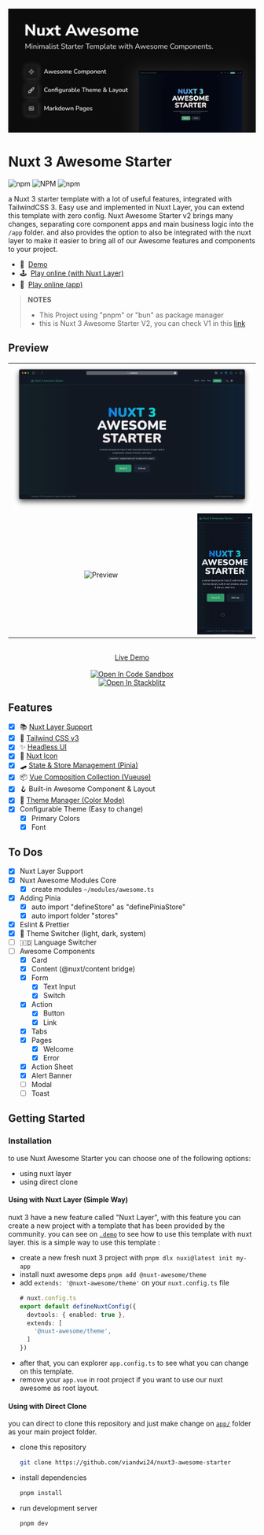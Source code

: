 [![Alpine](./assets/images/banner.png)](https://nuxt3-awesome-starter.vercel.app/)

# Nuxt 3 Awesome Starter

![npm](https://img.shields.io/npm/v/%40nuxt-awesome%2Ftheme)
![NPM](https://img.shields.io/npm/l/%40nuxt-awesome%2Ftheme)
![npm](https://img.shields.io/npm/dm/%40nuxt-awesome/theme)

a Nuxt 3 starter template with a lot of useful features, integrated with TailwindCSS 3. Easy use and implemented in Nuxt Layer, you can extend this template with zero config.
Nuxt Awesome Starter v2 brings many changes, separating core component apps and main business logic into the `/app` folder. and also provides the option to also be integrated with the nuxt layer to make it easier to bring all of our Awesome features and components to your project.

- 📖&nbsp; [Demo](https://nuxt3-awesome-starter.vercel.app/)
- 🕹&nbsp; [Play online (with Nuxt Layer)](https://githubblitz.com/viandwi24/nuxt3-awesome-starter/tree/v2/.demo)
- 👀&nbsp; [Play online (app)](https://githubblitz.com/viandwi24/nuxt3-awesome-starter)

> **NOTES**
>
> - This Project using "pnpm" or "bun" as package manager
> - this is Nuxt 3 Awesome Starter V2, you can check V1 in this [link](https://github.com/viandwi24/nuxt3-awesome-starter/tree/v1)

## Preview

<table align="center">
  <tr>
    <td align="center" width="100%" colspan="2">
      <img src="assets/images/preview.png?raw=true" alt="Preview" title="Preview">
    </td>
  </tr>
  <tr>
    <td align="center" width="75%">
      <img src="assets/images/preview_desktop.gif?raw=true" alt="Preview" title="Desktop Preview">
    </td>
    <td align="center" width="25%">
      <img src="assets/images/preview_mobile.gif?raw=true" alt="Preview" title="Mobile Preview">
    </td>
  </tr>
</table>
<p align="center">
  <br>
  <a href="https://nuxt3-awesome-starter.vercel.app/" target="_blank">Live Demo</a>
  <br><br>
  <a href="https://codesandbox.io/s/github/viandwi24/nuxt3-awesome-starter" title="Open In Code Sandbox">
    <img src="https://img.shields.io/badge/Open%20in-CodeSandbox-blue?style=flat-square&logo=codesandboxg" alt="Open In Code Sandbox">
  </a>
  <br>
  <a href="https://stackblitz.com/github/viandwi24/nuxt3-awesome-starter" title="Open In Stackblitz">
    <img src="https://developer.stackblitz.com/img/open_in_stackblitz.svg" alt="Open In Stackblitz">
  </a>
</p>

## Features

- [x] 📚 [Nuxt Layer Support](https://nuxt.com/docs/getting-started/layers#layers)
- [x] 💨 [Tailwind CSS v3](https://tailwindcss.com/)
- [x] ✨ [Headless UI](https://headlessui.dev/)
- [x] 🔔 [Nuxt Icon](https://icones.js.org/)
- [x] 🛹 [State & Store Management (Pinia)](https://pinia.vuejs.org/)
- [x] 📦 [Vue Composition Collection (Vueuse)](https://vueuse.org/)
- [x] 🪝 Built-in Awesome Component & Layout
- [x] 🌙 [Theme Manager (Color Mode)](https://color-mode.nuxtjs.org/)
- [x] Configurable Theme (Easy to change)
  - [x] Primary Colors
  - [x] Font

## To Dos

- [x] Nuxt Layer Support
- [x] Nuxt Awesome Modules Core
  - [x] create modules `~/modules/awesome.ts`
- [x] Adding Pinia
  - [x] auto import "defineStore" as "definePiniaStore"
  - [x] auto import folder "stores"
- [x] Eslint & Prettier
- [x] 🌙 Theme Switcher (light, dark, system)
- [ ] 🇮🇩 Language Switcher
- [ ] Awesome Components
  - [x] Card
  - [x] Content (@nuxt/content bridge)
  - [x] Form
    - [x] Text Input
    - [x] Switch
  - [x] Action
    - [x] Button
    - [x] Link
  - [x] Tabs
  - [x] Pages
    - [x] Welcome
    - [x] Error
  - [x] Action Sheet
  - [x] Alert Banner
  - [ ] Modal
  - [ ] Toast

## Getting Started

### Installation

to use Nuxt Awesome Starter you can choose one of the following options:

- using nuxt layer
- using direct clone

#### Using with Nuxt Layer (Simple Way)

nuxt 3 have a new feature called "Nuxt Layer", with this feature you can create a new project with a template that has been provided by the community. you can see on [`.demo`](https://github.com/viandwi24/nuxt3-awesome-starter/tree/v2/.demo) to see how to use this template with nuxt layer.
this is a simple way to use this template :

- create a new fresh nuxt 3 project with `pnpm dlx nuxi@latest init my-app`
- install nuxt awesome deps `pnpm add @nuxt-awesome/theme`
- add `extends: '@nuxt-awesome/theme'` on your `nuxt.config.ts` file
  ```ts
  # nuxt.config.ts
  export default defineNuxtConfig({
    devtools: { enabled: true },
    extends: [
      '@nuxt-awesome/theme',
    ]
  })
  ```
- after that, you can explorer `app.config.ts` to see what you can change on this template.
- remove your `app.vue` in root project if you want to use our nuxt awesome as root layout.

#### Using with Direct Clone

you can direct to clone this repository and just make change on [`app/`](https://github.com/viandwi24/nuxt3-awesome-starter/tree/v2/app) folder as your main project folder.

- clone this repository
  ```bash
  git clone https://github.com/viandwi24/nuxt3-awesome-starter
  ```
- install dependencies
  ```bash
  pnpm install
  ```
- run development server
  ```bash
  pnpm dev
  ```
